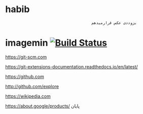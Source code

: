 # habib
                                          بزوددی عکس قرارمیدهم




# imagemin [![Build Status](https://travis-ci.com/imagemin/imagemin.svg?branch=master)](https://git-scm.com/github/imagemin/imagemin)


https://git-scm.com


https://git-extensions-documentation.readthedocs.io/en/latest/


https://github.com


http://github.com/explore


https://wikipedia.com



https://about.google/products/
پایان


